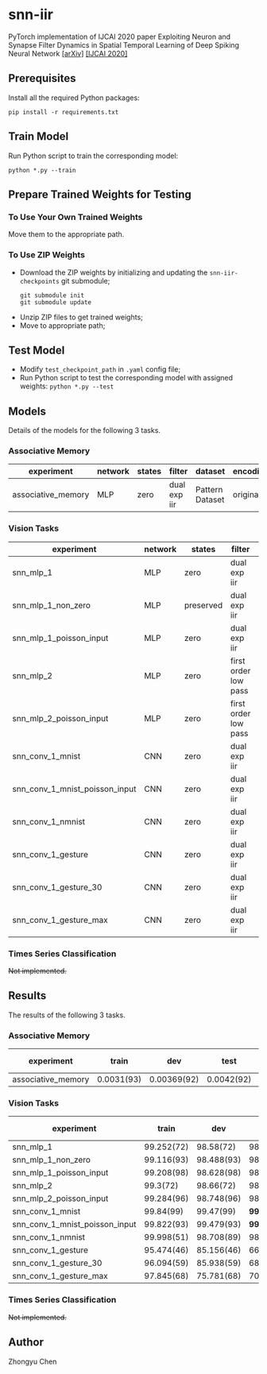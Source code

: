 # snn-iir

PyTorch implementation of IJCAI 2020 paper Exploiting Neuron and Synapse Filter Dynamics in Spatial Temporal Learning of Deep Spiking Neural Network
[[arXiv]](https://arxiv.org/abs/2003.02944) [[IJCAI 2020]](https://www.ijcai.org/Proceedings/2020/388)

## Prerequisites

Install all the required Python packages:
```
pip install -r requirements.txt
```

## Train Model

Run Python script to train the corresponding model:
```
python *.py --train
```

## Prepare Trained Weights for Testing

### To Use Your Own Trained Weights
Move them to the appropriate path.

### To Use ZIP Weights
* Download the ZIP weights by initializing and updating the `snn-iir-checkpoints` git submodule;
    ```
    git submodule init
    git submodule update
    ```
* Unzip ZIP files to get trained weights;
* Move to appropriate path;

## Test Model

* Modify `test_checkpoint_path` in `.yaml` config file;
* Run Python script to test the corresponding model with assigned weights: `python *.py --test`

## Models

Details of the models for the following 3 tasks.

### Associative Memory

|experiment|network|states|filter|dataset|encoding|length|
|----------|-------|------|------|-------|--------|------|
|associative_memory|MLP|zero|dual exp iir|Pattern Dataset|original|300|


### Vision Tasks

|experiment|network|states|filter|dataset|encoding|length|
|----------|-------|------|------|-------|--------|------|
|snn_mlp_1|MLP|zero|dual exp iir|MNIST|copy along time dimension|25|
|snn_mlp_1_non_zero|MLP|preserved|dual exp iir|MNIST|copy along time dimension|25|
|snn_mlp_1_poisson_input|MLP|zero|dual exp iir|MNIST|rate-based poisson|25|
|snn_mlp_2|MLP|zero|first order low pass|MNIST|copy along time dimension|25|
|snn_mlp_2_poisson_input|MLP|zero|first order low pass|MNIST|rate-based poisson|25|
|snn_conv_1_mnist|CNN|zero|dual exp iir|MNIST|copy along time dimension|25|
|snn_conv_1_mnist_poisson_input|CNN|zero|dual exp iir|MNIST|rate-based poisson|25|
|snn_conv_1_nmnist|CNN|zero|dual exp iir|N-MNIST|accumulate within time window(OR)|30|
|snn_conv_1_gesture|CNN|zero|dual exp iir|DVS128 Gesture Dataset|accumulate within time window(OR)|50|
|snn_conv_1_gesture_30|CNN|zero|dual exp iir|DVS128 Gesture Dataset|accumulate within time window(OR)|30|
|snn_conv_1_gesture_max|CNN|zero|dual exp iir|DVS128 Gesture Dataset|accumulate within time window(SUM)/frame(MAX)|30|

### Times Series Classification

~~Not implemented.~~

## Results

The results of the following 3 tasks.

### Associative Memory

|experiment|train|dev|test|best epoch|paper|
|----------|-----|---|----|-------|-----|
|associative_memory|0.0031(93)|0.00369(92)|0.0042(92)|92|-|

### Vision Tasks

|experiment|train|dev|test|best epoch|paper|
|----------|-----|---|----|-------|-----|
|snn_mlp_1|99.252(72)|98.58(72)|98.94(72)|72|-|
|snn_mlp_1_non_zero|99.116(93)|98.488(93)|98.858(93)|93|-|
|snn_mlp_1_poisson_input|99.208(98)|98.628(98)|98.928(98)|98|-|
|snn_mlp_2|99.3(72)|98.66(72)|98.96(72)|72|-|
|snn_mlp_2_poisson_input|99.284(96)|98.748(96)|98.978(96)|96|-|
|snn_conv_1_mnist|99.84(99)|99.47(99)|__99.59__(99)|99|-|
|snn_conv_1_mnist_poisson_input|99.822(93)|99.479(93)|__99.519__(93)|93|99.46|
|snn_conv_1_nmnist|99.998(51)|98.708(89)|98.558(89)|89|__99.39__|
|snn_conv_1_gesture|95.474(46)|85.156(46)|66.319(46)|46|__96.09__|
|snn_conv_1_gesture_30|96.094(59)|85.938(59)|68.75(59)|59|__96.09__|
|snn_conv_1_gesture_max|97.845(68)|75.781(68)|70.486(68)|68|__96.09__|

### Times Series Classification

~~Not implemented.~~

## Author

Zhongyu Chen
